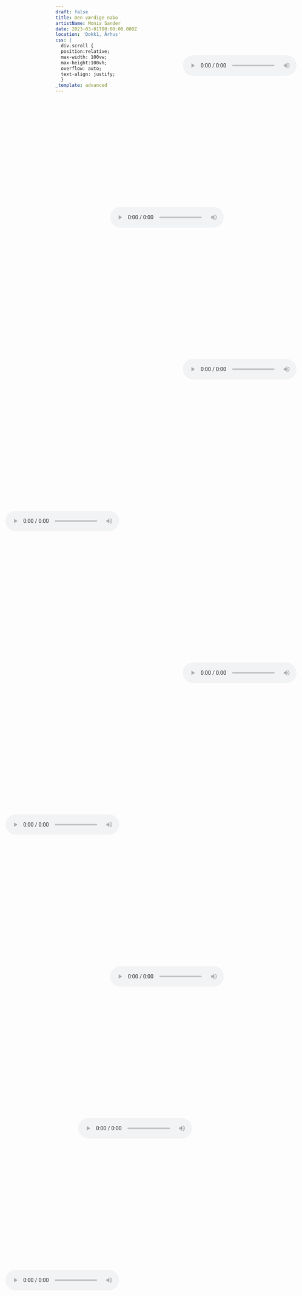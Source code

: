 ```yaml
---
draft: false
title: Den værdige nabo
artistName: Monia Sander
date: 2023-03-01T00:00:00.000Z
location: 'Dokk1, Århus'
css: |
  div.scroll {
  position:relative;
  max-width: 100vw;
  max-height:100vh;
  overflow: auto;
  text-align: justify;
  }
_template: advanced
---
```


<div class="scroll">	

<audio style="position:fixed; right:10%; top:5%" controls="" controlslist="nodownload noplaybackrate"><source src="https://ipfs.io/ipfs/QmXyrHh3PTVZaFAdL5WSbtMKVz4CxkiBfqhVYFNaP5xU9v?filename=dvn1.mp3" type="audio/mpeg"></audio>

<audio style="position:fixed; right:30%; top:15%" controls="" controlslist="nodownload noplaybackrate"><source src="https://ipfs.io/ipfs/QmUB62FBqczmac6x2H6pwv32s3yAd6Edr6EsY3bUhdAoW5?filename=dvn2.mp3" type="audio/mpeg"></audio>

<audio style="position:fixed; right:10%; top:25%" controls="" controlslist="nodownload noplaybackrate"><source src="https://ipfs.io/ipfs/QmQvVpPsBmQGX9KDStZg3WCCDrmyXpBbktnpWoGHznakrS?filename=dvn3.mp3" type="audio/mpeg"></audio>

<audio style="position:fixed; left:10%; top:35%" controls="" controlslist="nodownload noplaybackrate"><source src="https://ipfs.io/ipfs/QmVpEcg6onamPs6uVbPB68bVJ9CNJWhCdxwxTbcCM9mez8?filename=dvn4.mp3" type="audio/mpeg"></audio>

<audio style="position:fixed; right:10%; top:45%" controls="" controlslist="nodownload noplaybackrate"><source src="https://ipfs.io/ipfs/QmTrrjoQhmviYpcjryTjhd89WPoZfgQ8rALxpHeC293c48?filename=dvn6.mp3" type="audio/mpeg"></audio>

<audio style="position:fixed; left:10%; top:55%" controls="" controlslist="nodownload noplaybackrate"><source src="https://ipfs.io/ipfs/Qmdb9xvZg7wbhoGMTfTk9kq9KZinDqWZfzJFZ8XrE5GX1F?filename=dvn5.mp3" type="audio/mpeg"></audio>

<audio style="position:fixed; right:30%; top:65%" controls="" controlslist="nodownload noplaybackrate"><source src="https://ipfs.io/ipfs/Qmb8HHmzZ6ayEwkKiD6zbVDvyhZcxH8M8QnHBwgvMEanME?filename=dvn7.mp3" type="audio/mpeg"></audio>

<audio style="position:fixed; left:30%; top:75%" controls="" controlslist="nodownload noplaybackrate"><source src="https://ipfs.io/ipfs/QmY1wyqkXbNiJzBhCaLcQnnZRdM963YgBoGousigwSsTVf?filename=dvn8.mp3" type="audio/mpeg"></audio>

<audio style="position:fixed; left:10%; top:85%" controls="" controlslist="nodownload noplaybackrate"><source src="https://ipfs.io/ipfs/QmNUoT1T1BseRpLxZDLVSi1RJQ2AWfojZ8KMkVYD6y55kF?filename=dvn9.mp3" type="audio/mpeg"></audio>

</div>
